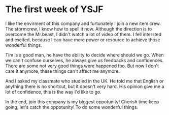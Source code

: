 # The first week of YSJF
I like the envirment of this company and furtunately I join a new item crew.
The stormcrew, I know how to spell it now.
Although the direction is to overcome the Mr.beast, I didn't watch a lot of video of them.
I fell intersted and excited, because I can have more power or resource to achieve those wonderful things.

Tim is a good man, he have the ability to decide where should we go.
When we can't confuse ourselves, he always give us feedbacks and confidences.
There are some not very good things were happened too.
But now I don't care it anymore, these things can't affect me anymore.

And I asked my classmate who studied in the UK.
He told me that English or anything there is no shortcut, but it doesn't very hard.
His opinion give me a lot of confidence, this is the way I'd like to go.

In the end, join this company is my biggest oppotunity!
Cherish time keep going, let's catch the oppotunity!
To do some wonderful things.
